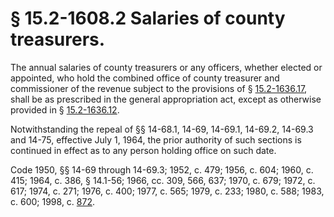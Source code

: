 # § 15.2-1608.2 Salaries of county treasurers.

<p>The annual salaries of county treasurers or any officers, whether elected or appointed, who hold the combined office of county treasurer and commissioner of the revenue subject to the provisions of § <a href='http://law.lis.virginia.gov/vacode/15.2-1636.17/'>15.2-1636.17</a>, shall be as prescribed in the general appropriation act, except as otherwise provided in § <a href='http://law.lis.virginia.gov/vacode/15.2-1636.12/'>15.2-1636.12</a>.</p><p>Notwithstanding the repeal of §§ 14-68.1, 14-69, 14-69.1, 14-69.2, 14-69.3 and 14-75, effective July 1, 1964, the prior authority of such sections is continued in effect as to any person holding office on such date.</p><p>Code 1950, §§ 14-69 through 14-69.3; 1952, c. 479; 1956, c. 604; 1960, c. 415; 1964, c. 386, § 14.1-56; 1966, cc. 309, 566, 637; 1970, c. 679; 1972, c. 617; 1974, c. 271; 1976, c. 400; 1977, c. 565; 1979, c. 233; 1980, c. 588; 1983, c. 600; 1998, c. <a href='http://lis.virginia.gov/cgi-bin/legp604.exe?981+ful+CHAP0872'>872</a>.</p>